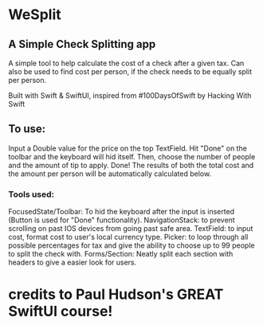 # WeSplit
## A Simple Check Splitting app
A simple tool to help calculate the cost of a check after a given tax. Can also be used to find cost per person, if the check
needs to be equally split per person.

Built with Swift & SwiftUI, inspired from #100DaysOfSwift by Hacking With Swift

## To use:
Input a Double value for the price on the top TextField. Hit "Done" on the toolbar and the keyboard will hid itself.
Then, choose the number of people and the amount of tip to apply.
Done! The results of both the total cost and the amount per person will be automatically calculated below.

### Tools used:
FocusedState/Toolbar: To hid the keyboard after the input is inserted (Button is used for "Done" functionality).
NavigationStack: to prevent scrolling on past IOS devices from going past safe area.
TextField: to input cost, format cost to user's local currency type.
Picker: to loop through all possible percentages for tax and give the ability to choose up to 99 people to split the check with.
Forms/Section: Neatly split each section with headers to give a easier look for users.



# credits to Paul Hudson's GREAT SwiftUI course! 
